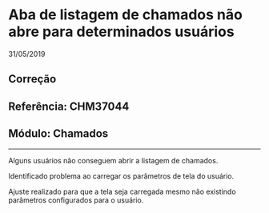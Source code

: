 # Aba de listagem de chamados não abre para determinados usuários
31/05/2019
## Correção
## Referência: CHM37044
## Módulo: Chamados
***

Alguns usuários não conseguem abrir a listagem de chamados.

Identificado problema ao carregar os parâmetros de tela do usuário.

Ajuste realizado para que a tela seja carregada mesmo não existindo parâmetros configurados para o usuário.